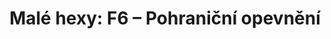 ---
layout: article
authors: Jiron
title: 'Malé hexy: F6 – Pohraniční opevnění'
tags: 'materiály a doplňky, inspirace, Malé hexy'
series: Malé hexy
summary: 'Malé hexy, hex F6'
---